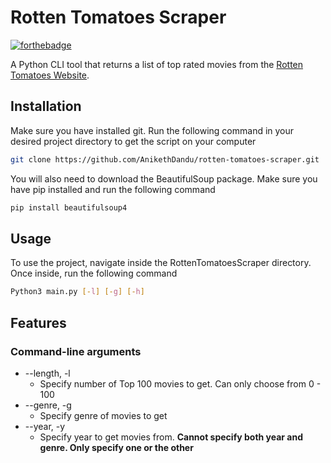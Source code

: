 # Rotten Tomatoes Scraper
[![forthebadge](http://forthebadge.com/images/badges/made-with-python.svg)](http://forthebadge.com)

A Python CLI tool that returns a list of top rated movies from the [Rotten Tomatoes Website](https://www.rottentomatoes.com).

## Installation
Make sure you have installed git. Run the following command in your desired project directory to get the script on your computer
```bash
git clone https://github.com/AnikethDandu/rotten-tomatoes-scraper.git
```
You will also need to download the BeautifulSoup package. Make sure you have pip installed and run the following command
```bash
pip install beautifulsoup4
```

## Usage
To use the project, navigate inside the RottenTomatoesScraper directory. Once inside, run the following command
```bash
Python3 main.py [-l] [-g] [-h]
```

## Features
### Command-line arguments
* --length, -l
  * Specify number of Top 100 movies to get. Can only choose from 0 - 100
* --genre, -g
  * Specify genre of movies to get
* --year, -y
  * Specify year to get movies from. <b>Cannot specify both year and genre. Only specify one or the other</b>
